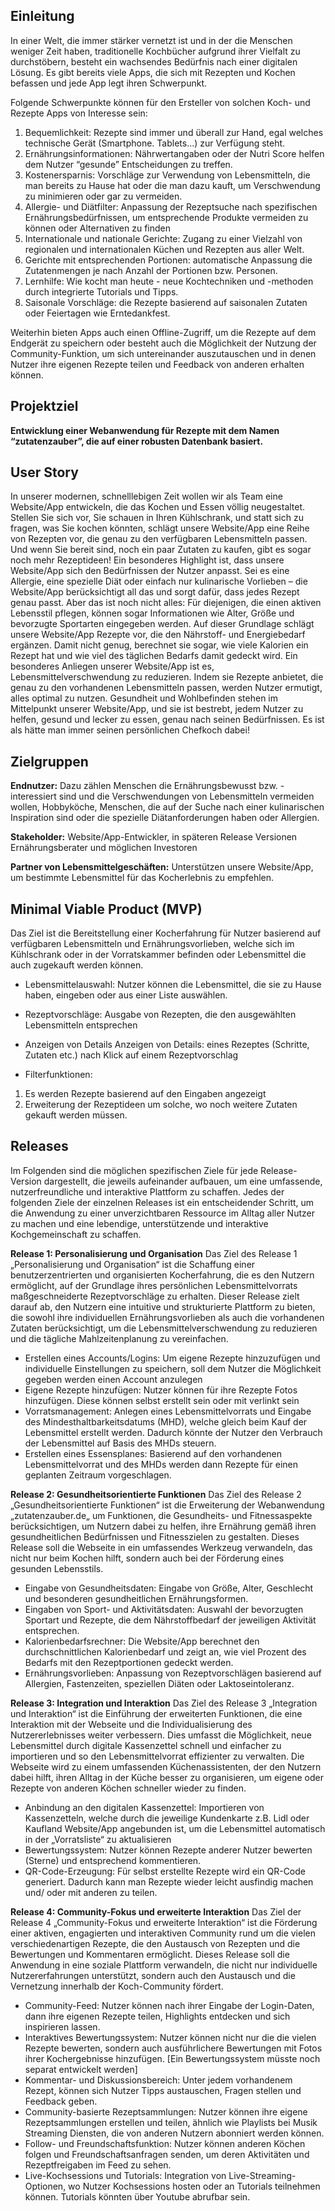 ## Einleitung

In einer Welt, die immer stärker vernetzt ist und in der die Menschen weniger Zeit haben, traditionelle Kochbücher aufgrund ihrer Vielfalt zu durchstöbern, besteht ein wachsendes Bedürfnis nach einer digitalen Lösung. Es gibt bereits viele Apps, die sich mit Rezepten und Kochen befassen und jede App legt ihren Schwerpunkt. 
<!-- blank line -->
Folgende Schwerpunkte können für den Ersteller von solchen Koch- und Rezepte Apps von Interesse sein:
<!-- blank line -->
1.	Bequemlichkeit:  Rezepte sind immer und überall zur Hand, egal welches technische Gerät (Smartphone. Tablets...) zur Verfügung steht.
2.	Ernährungsinformationen: Nährwertangaben oder der Nutri Score helfen dem Nutzer “gesunde” Entscheidungen zu treffen.
3.	Kostenersparnis: Vorschläge zur Verwendung von Lebensmitteln, die man bereits zu Hause hat oder die man dazu kauft, um Verschwendung zu minimieren oder gar zu vermeiden.
4.	Allergie- und Diätfilter: Anpassung der Rezeptsuche nach spezifischen Ernährungsbedürfnissen, um entsprechende Produkte vermeiden zu können oder Alternativen zu finden
5.	Internationale und nationale Gerichte:  Zugang zu einer Vielzahl von regionalen und internationalen Küchen und Rezepten aus aller Welt.
6.	Gerichte mit entsprechenden Portionen:  automatische Anpassung die Zutatenmengen je nach Anzahl der Portionen bzw. Personen.
7.	Lernhilfe: Wie kocht man heute - neue Kochtechniken und -methoden durch integrierte Tutorials und Tipps.
8.	Saisonale Vorschläge:  die Rezepte basierend auf saisonalen Zutaten oder Feiertagen wie Erntedankfest.
<!-- blank line -->
Weiterhin bieten Apps auch einen Offline-Zugriff, um die Rezepte auf dem Endgerät zu speichern oder besteht auch die Möglichkeit der Nutzung der Community-Funktion, um sich untereinander auszutauschen und in denen Nutzer ihre eigenen Rezepte teilen und Feedback von anderen erhalten können.
<!-- blank line -->
## Projektziel
<!-- blank line -->
**Entwicklung einer Webanwendung für Rezepte mit dem Namen “zutatenzauber”, die auf einer robusten Datenbank basiert.**
<!-- blank line -->

## User Story
In unserer modernen, schnelllebigen Zeit wollen wir als Team eine Website/App entwickeln, die das Kochen und Essen völlig neugestaltet. Stellen Sie sich vor, Sie schauen in Ihren Kühlschrank, und statt sich zu fragen, was Sie kochen könnten, schlägt unsere Website/App eine Reihe von Rezepten vor, die genau zu den verfügbaren Lebensmitteln passen. Und wenn Sie bereit sind, noch ein paar Zutaten zu kaufen, gibt es sogar noch mehr Rezeptideen! Ein besonderes Highlight ist, dass unsere Website/App sich den Bedürfnissen der Nutzer anpasst. Sei es eine Allergie, eine spezielle Diät oder einfach nur kulinarische Vorlieben – die Website/App berücksichtigt all das und sorgt dafür, dass jedes Rezept genau passt. Aber das ist noch nicht alles: Für diejenigen, die einen aktiven Lebensstil pflegen, können sogar Informationen wie Alter, Größe und bevorzugte Sportarten eingegeben werden. Auf dieser Grundlage schlägt unsere Website/App Rezepte vor, die den Nährstoff- und Energiebedarf ergänzen. Damit nicht genug, berechnet sie sogar, wie viele Kalorien ein Rezept hat und wie viel des täglichen Bedarfs damit gedeckt wird. Ein besonderes Anliegen unserer Website/App ist es, Lebensmittelverschwendung zu reduzieren. Indem sie Rezepte anbietet, die genau zu den vorhandenen Lebensmitteln passen, werden Nutzer ermutigt, alles optimal zu nutzen. Gesundheit und Wohlbefinden stehen im Mittelpunkt unserer Website/App, und sie ist bestrebt, jedem Nutzer zu helfen, gesund und lecker zu essen, genau nach seinen Bedürfnissen. Es ist als hätte man immer seinen persönlichen Chefkoch dabei!
<!-- blank line -->
## Zielgruppen
<!-- blank line -->
**Endnutzer:**
Dazu zählen Menschen die Ernährungsbewusst bzw. - interessiert sind und die Verschwendungen von Lebensmitteln vermeiden wollen, Hobbyköche, Menschen, die auf der Suche nach einer kulinarischen Inspiration sind oder die spezielle Diätanforderungen haben oder Allergien.
<!-- blank line -->
**Stakeholder:**
Website/App-Entwickler, in späteren Release Versionen Ernährungsberater und möglichen Investoren
<!-- blank line -->
**Partner von Lebensmittelgeschäften:**
Unterstützen unsere Website/App, um bestimmte Lebensmittel für das Kocherlebnis zu empfehlen.


<!-- blank line -->
## Minimal Viable Product (MVP)
<!-- blank line -->
Das Ziel ist die Bereitstellung einer Kocherfahrung für Nutzer basierend auf verfügbaren Lebensmitteln und Ernährungsvorlieben, welche sich im Kühlschrank oder in der Vorratskammer befinden oder Lebensmittel die auch zugekauft werden können.
<!-- blank line -->
- Lebensmittelauswahl:
Nutzer können die Lebensmittel, die sie zu Hause haben, eingeben oder aus einer Liste auswählen. 
<!-- blank line -->
- Rezeptvorschläge:
Ausgabe von Rezepten, die den ausgewählten Lebensmitteln entsprechen
<!-- blank line -->
- Anzeigen von Details
Anzeigen von Details: eines Rezeptes (Schritte, Zutaten etc.) nach Klick auf einem Rezeptvorschlag
<!-- blank line -->
- Filterfunktionen:
1.	Es werden Rezepte basierend auf den Eingaben angezeigt 
2.	Erweiterung der Rezeptideen um solche, wo noch weitere Zutaten gekauft werden müssen.

<!-- blank line -->
## Releases
<!-- blank line -->
Im Folgenden sind die möglichen spezifischen Ziele für jede Release-Version dargestellt, die jeweils aufeinander aufbauen, um eine umfassende, nutzerfreundliche und interaktive Plattform zu schaffen. Jedes der folgenden Ziele der einzelnen Releases ist ein entscheidender Schritt, um die Anwendung zu einer unverzichtbaren Ressource im Alltag aller Nutzer zu machen und eine lebendige, unterstützende und interaktive Kochgemeinschaft zu schaffen.
<!-- blank line -->
**Release 1: Personalisierung und Organisation**
Das Ziel des Release 1 „Personalisierung und Organisation“ ist die Schaffung einer benutzerzentrierten und organisierten Kocherfahrung, die es den Nutzern ermöglicht, auf der Grundlage ihres persönlichen Lebensmittelvorrats maßgeschneiderte Rezeptvorschläge zu erhalten. Dieser Release zielt darauf ab, den Nutzern eine intuitive und strukturierte Plattform zu bieten, die sowohl ihre individuellen Ernährungsvorlieben als auch die vorhandenen Zutaten berücksichtigt, um die Lebensmittelverschwendung zu reduzieren und die tägliche Mahlzeitenplanung zu vereinfachen.
- Erstellen eines Accounts/Logins:
Um eigene Rezepte hinzuzufügen und individuelle Einstellungen zu speichern, soll dem Nutzer die Möglichkeit gegeben werden einen Account anzulegen
- Eigene Rezepte hinzufügen:
Nutzer können für ihre Rezepte Fotos hinzufügen. Diese können selbst erstellt sein oder mit verlinkt sein
- Vorratsmanagement:
Anlegen eines Lebensmittelvorrats und Eingabe des Mindesthaltbarkeitsdatums (MHD), welche gleich beim Kauf der Lebensmittel erstellt werden. Dadurch könnte der Nutzer den Verbrauch der Lebensmittel auf Basis des MHDs steuern.
- Erstellen eines Essensplanes:
Basierend auf den vorhandenen Lebensmittelvorrat und des MHDs werden dann Rezepte für einen geplanten Zeitraum vorgeschlagen.
<!-- blank line -->
**Release 2: Gesundheitsorientierte Funktionen**
Das Ziel des Release 2 „Gesundheitsorientierte Funktionen“ ist die Erweiterung der Webanwendung „zutatenzauber.de„ um Funktionen, die Gesundheits- und Fitnessaspekte berücksichtigen, um Nutzern dabei zu helfen, ihre Ernährung gemäß ihren gesundheitlichen Bedürfnissen und Fitnesszielen zu gestalten. Dieses Release soll die Webseite in ein umfassendes Werkzeug verwandeln, das nicht nur beim Kochen hilft, sondern auch bei der Förderung eines gesunden Lebensstils.
- Eingabe von Gesundheitsdaten:
Eingabe von Größe, Alter, Geschlecht und besonderen gesundheitlichen Ernährungsformen.
- Eingaben von Sport- und Aktivitätsdaten:
Auswahl der bevorzugten Sportart und Rezepte, die dem Nährstoffbedarf der jeweiligen Aktivität entsprechen.
- Kalorienbedarfsrechner:
Die Website/App berechnet den durchschnittlichen Kalorienbedarf und zeigt an, wie viel Prozent des Bedarfs mit den Rezeptportionen gedeckt werden.
- Ernährungsvorlieben:
Anpassung von Rezeptvorschlägen basierend auf Allergien, Fastenzeiten, speziellen Diäten oder Laktoseintoleranz.
<!-- blank line -->
**Release 3: Integration und Interaktion**
Das Ziel des Release 3 „Integration und Interaktion“ ist die Einführung der erweiterten Funktionen, die eine Interaktion mit der Webseite und die Individualisierung des Nutzererlebnisses weiter verbessern. Dies umfasst die Möglichkeit, neue Lebensmittel durch digitale Kassenzettel schnell und einfacher zu importieren und so den Lebensmittelvorrat effizienter zu verwalten. Die Webseite wird zu einem umfassenden Küchenassistenten, der den Nutzern dabei hilft, ihren Alltag in der Küche besser zu organisieren, um eigene oder Rezepte von anderen Köchen schneller wieder zu finden. 
- Anbindung an den digitalen Kassenzettel:
Importieren von Kassenzetteln, welche durch die jeweilige Kundenkarte z.B. Lidl oder Kaufland Website/App angebunden ist, um die Lebensmittel automatisch in der „Vorratsliste“ zu aktualisieren
- Bewertungssystem:
Nutzer können Rezepte anderer Nutzer bewerten (Sterne) und entsprechend kommentieren.
- QR-Code-Erzeugung:
Für selbst erstellte Rezepte wird ein QR-Code generiert. Dadurch kann man  Rezepte wieder leicht ausfindig machen und/ oder mit anderen zu teilen.
<!-- blank line -->
**Release 4: Community-Fokus und erweiterte Interaktion**
Das Ziel der Release 4 „Community-Fokus und erweiterte Interaktion“ ist die Förderung einer aktiven, engagierten und interaktiven Community rund um die vielen verschiedenartigen Rezepte, die den Austausch von Rezepten und die Bewertungen und Kommentaren ermöglicht. Dieses Release soll die Anwendung in eine soziale Plattform verwandeln, die nicht nur individuelle Nutzererfahrungen unterstützt, sondern auch den Austausch und die Vernetzung innerhalb der Koch-Community fördert.
- Community-Feed:
Nutzer können nach ihrer Eingabe der Login-Daten, dann  ihre eigenen Rezepte teilen, Highlights entdecken und sich inspirieren lassen.
- Interaktives Bewertungssystem:
Nutzer können nicht nur die die vielen Rezepte bewerten, sondern auch ausführlichere Bewertungen mit Fotos ihrer Kochergebnisse hinzufügen. [Ein Bewertungssystem müsste noch separat entwickelt werden]
- Kommentar- und Diskussionsbereich:
Unter jedem vorhandenem Rezept, können sich Nutzer Tipps austauschen, Fragen stellen und Feedback geben.
- Community-basierte Rezeptsammlungen:
Nutzer können ihre eigene Rezeptsammlungen erstellen und teilen, ähnlich wie Playlists bei Musik Streaming Diensten, die von anderen Nutzern abonniert werden können.
- Follow- und Freundschaftsfunktion:
Nutzer können anderen Köchen folgen und Freundschaftsanfragen senden, um deren Aktivitäten und Rezeptfreigaben im Feed zu sehen. 
- Live-Kochsessions und Tutorials:
Integration von Live-Streaming-Optionen, wo Nutzer Kochsessions hosten oder an Tutorials teilnehmen können. Tutorials könnten über Youtube abrufbar sein.
